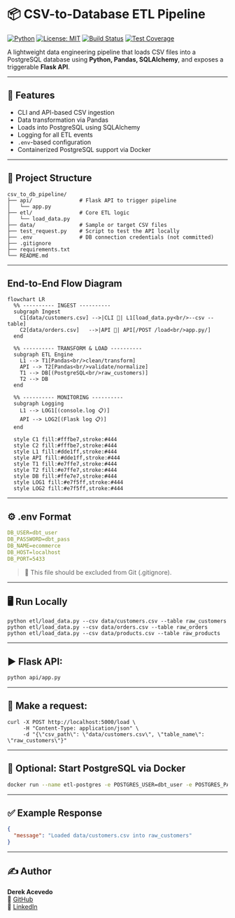 # 📦 CSV-to-Database ETL Pipeline

[![Python](https://img.shields.io/badge/python-3.12-blue?logo=python)](https://www.python.org/)
[![License: MIT](https://img.shields.io/badge/License-MIT-green.svg)](LICENSE)
[![Build Status](https://img.shields.io/badge/build-passing-brightgreen)](https://github.com/poloman2308/csv-to-db-pipeline/actions)
[![Test Coverage](https://img.shields.io/badge/coverage-100%25-blue)](https://github.com/poloman2308/csv-to-db-pipeline)

A lightweight data engineering pipeline that loads CSV files into a PostgreSQL database using **Python, Pandas, SQLAlchemy**, and exposes a triggerable **Flask API**.

---

## 🚀 Features

- CLI and API-based CSV ingestion
- Data transformation via Pandas
- Loads into PostgreSQL using SQLAlchemy
- Logging for all ETL events
- `.env`-based configuration
- Containerized PostgreSQL support via Docker

---

## 🧱 Project Structure

```plaintext
csv_to_db_pipeline/
├── api/               # Flask API to trigger pipeline
│   └── app.py
├── etl/               # Core ETL logic
│   └── load_data.py
├── data/              # Sample or target CSV files
├── test_request.py    # Script to test the API locally
├── .env               # DB connection credentials (not committed)
├── .gitignore
├── requirements.txt
└── README.md
```

---

## End-to-End Flow Diagram

```mermaid
flowchart LR
  %% ---------- INGEST ----------
  subgraph Ingest
    C1[data/customers.csv] -->|CLI 🧩| L1[load_data.py<br/>--csv --table]
    C2[data/orders.csv]   -->|API 🚀| API[/POST /load<br/>app.py/]
  end

  %% ---------- TRANSFORM & LOAD ----------
  subgraph ETL Engine
    L1 --> T1[Pandas<br/>clean/transform]
    API --> T2[Pandas<br/>validate/normalize]
    T1 --> DB[(PostgreSQL<br/>raw_customers)]
    T2 --> DB
  end

  %% ---------- MONITORING ----------
  subgraph Logging
    L1 --> LOG1[(console.log 📋)]
    API --> LOG2[(Flask log 📋)]
  end

  style C1 fill:#fffbe7,stroke:#444
  style C2 fill:#fffbe7,stroke:#444
  style L1 fill:#dde1ff,stroke:#444
  style API fill:#dde1ff,stroke:#444
  style T1 fill:#e7ffe7,stroke:#444
  style T2 fill:#e7ffe7,stroke:#444
  style DB fill:#ffe7e7,stroke:#444
  style LOG1 fill:#e7f5ff,stroke:#444
  style LOG2 fill:#e7f5ff,stroke:#444
```

---

## ⚙️ .env Format

```yaml
DB_USER=dbt_user
DB_PASSWORD=dbt_pass
DB_NAME=ecommerce
DB_HOST=localhost
DB_PORT=5433
```
> 🔐 This file should be excluded from Git (.gitignore).

---

## 🖥️ Run Locally

```
python etl/load_data.py --csv data/customers.csv --table raw_customers
python etl/load_data.py --csv data/orders.csv --table raw_orders
python etl/load_data.py --csv data/products.csv --table raw_products
```

---

## ▶️ Flask API:

```bash
python api/app.py
```

---

## 🔁 Make a request:

```
curl -X POST http://localhost:5000/load \
     -H "Content-Type: application/json" \
     -d "{\"csv_path\": \"data/customers.csv\", \"table_name\": \"raw_customers\"}"
```

---

## 🐳 Optional: Start PostgreSQL via Docker

```bash
docker run --name etl-postgres -e POSTGRES_USER=dbt_user -e POSTGRES_PASSWORD=dbt_pass -e POSTGRES_DB=ecommerce -p 5433:5432 -d postgres:15
```

---

## ✅ Example Response

```json
{
  "message": "Loaded data/customers.csv into raw_customers"
}
```

---

## ✍️ Author

**Derek Acevedo**  
📍 [GitHub](https://github.com/poloman2308)  
📄 [LinkedIn](https://www.linkedin.com/in/derekacevedo86)


